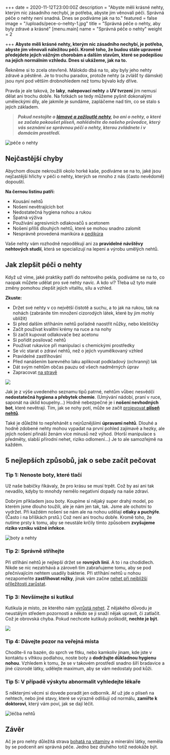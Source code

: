 +++
date = 2020-11-12T23:00:00Z
description = "Abyste měli krásné nehty, kterým nic zásadního nechybí, je potřeba, abyste jim věnovali péči. Správná péče o nehty není snadná. Dnes se podíváme jak na to."
featured = false
image = "/uploads/pece-o-nehty-1.jpg"
title = "Správná péče o nehty, aby byly zdravé a krásné"
[menu.main]
name = "Správná péče o nehty"
weight = 2

+++
**Abyste měli krásné nehty, kterým nic zásadního nechybí, je potřeba, abyste jim věnovali náležitou péči. Kromě toho, že budou stále upravené předejdete jejich vážným chorobám a dalším stavům, které se podepíšou na jejich normálním vzhledu. Dnes si ukážeme, jak na to.**

Řekněme si to zcela otevřeně. Málokdo dbá na to, aby byly jeho nehty zdravé a pěstěné. Je to trochu paradox, protože nehty (a zvlášť ty dámské) jsou nyní pod větším drobnohledem než tomu bývalo kdy dříve.

Pravda je ale taková, že **laky**, **nalepovací nehty** a **UV tvrzení** jim nemusí dělat ani trochu dobře. Na fotkách se tedy můžeme pyšnit dokonalými uměleckými díly, ale jakmile je sundáme, zapláčeme nad tím, co se stalo s jejich základem.

> **_Pokud nestojíte o_** [**_lámavé a zažloutlé nehty_**](https://www.upravenenehty.cz/lamave-nehty-vite-co-na-ne-zabira/)**_, ba ani o nehty, o které se začala pokoušet plíseň, nahlédněte do našeho průvodce, který vás seznámí se správnou péčí o nehty, kterou zvládnete i v domácím prostředí._**

![péče o nehty](/uploads/domaci-pece-o-nehty.jpg)

## Nejčastější chyby

Abychom dlouze nekroužili okolo horké kaše, podíváme se na to, jaké jsou nejčastější hříchy v péči o nehty, kterých se mnoho z nás (často nevědomě) dopouští.

**Na černou listinu patří:**

* Kousání nehtů
* Nošení nevětrajících bot
* Nedostatečná hygiena nohou a rukou
* Špatná výživa
* Používání agresivních odlakovačů s acetonem
* Nošení příliš dlouhých nehtů, které se mohou snadno zalomit
* Nesprávně provedená manikúra a [pedikúra](https://www.upravenenehty.cz/blog/domaci-pedikura-5-tipu-jak-na-ni/)

Vaše nehty vám rozhodně nepoděkují ani za **pravidelné návštěvy nehtových studií**, která se specializují na lepení a výrobu umělých nehtů.

## Jak zlepšit péči o nehty

Když už víme, jaké praktiky patří do nehtového pekla, podíváme se na to, co naopak můžete udělat pro své nehty navíc. A kdo ví? Třeba už tyto malé změny pomohou zlepšit jejich vitalitu, sílu a vzhled.

**Zkuste:**

* Držet své nehty v co největší čistotě a suchu, a to jak na rukou, tak na nohách (zabráníte tím množení cizorodých látek, které by jim mohly ublížit)
* Si před dalším stříháním nehtů pořádně naostřit nůžky, nebo kleštičky
* Začít používat kvalitní krémy na ruce a na nohy
* Si začít kupovat odlakovače bez acetonu
* Si pořídit posilovač nehtů
* Používat rukavice při manipulaci s chemickými prostředky
* Se víc starat o zdraví nehtů, než o jejich vyumělkovaný vzhled
* Pravidelné zastřihování
* Před nanášením barevného laku aplikovat podkladový (ochranný) lak
* Dát svým nehtům občas pauzu od všech nadměrných úprav
* Zapracovat [na stravě](https://www.upravenenehty.cz/blog/silne-a-dlouhe-nehty-vyzkousejte-vitamin-e/)

![](/uploads/pece-o-nehty-muz-zena.jpg)

Jak je z výše uvedeného seznamu tipů patrné, nehtům vůbec nesvědčí **nedostatečná hygiena a přebytek chemie**. (Umývání nádobí, praní v ruce, saponát na úklid koupelny…) Hodně nebezpečné je i **nošení nevhodných bot**, které nevětrají. Tím, jak se nohy potí, může se začít [projevovat **plíseň nehtů**](https://www.upravenenehty.cz/blog/mykoza-nehtu-jak-ji-poznat-a-lecit/).

Také je důležité to nepřehánět s nejrůznějšími **úpravami nehtů**. Dlouhé a hodně zdobené nehty mohou vypadat na první pohled zajímavě a hezky, ale jejich nošení přináší ženám více mínusů než výhod. (Horší manipulace s předměty, slabší přírodní nehet, riziko odlomení…) Je to ale samozřejmě na každém.

## 5 nejlepších způsobů, jak o sebe začít pečovat

### Tip 1: Nenoste boty, které tlačí

Už naše babičky říkávaly, že pro krásu se musí trpět. Což by asi ani tak nevadilo, kdyby to mnohdy nemělo negativní dopady na naše zdraví.

Dobrým příkladem jsou boty. Koupíme si nějaký super drahý model, po kterém jsme dlouho toužili, ale je nám jen tak, tak. Jsme ale ochotní to vydržet. Při každém nošení se nám ale na nohou udělají **otlaky a puchýře**. (Často i na bříškách prstů.) Což není ani trochu dobře. Kromě toho, že nutíme prsty k tomu, aby se neustále krčily tímto způsobem **zvyšujeme riziko vzniku vážné infekce**.

![boty a nehty](/uploads/boty-nehty.jpg)

### Tip 2: Správně stříhejte

Při stříhání nehtů je nejlepší držet se **rovných linií**. A to i na chodidlech. Nikde se nic nezatrhává a zároveň tím zabraňujeme tomu, aby se pod přečnívajícím nehtem usadily bakterie. Při stříhání nehtů u nohou nezapomeňte **zastřihovat rožky**, jinak vám začne [nehet při nejbližší příležitosti zarůstat](https://www.upravenenehty.cz/blog/jak-lecit-zarostly-nehet-a-jak-mu-predejit/).

### Tip 3: Nevšímejte si kutikul

Kutikula je místo, ze kterého nám [vyrůstá nehet](https://www.upravenenehty.cz/jak-zrychlit-rust-nehtu-vime-jak-na-to/). Z nějakého důvodu je neustálým středem pozornosti a někdo se ji snaží nějak upravit, či zatlačit. Což je obrovská chyba. Pokud nechcete kutikuly poškodit, **nechte je být**.

![](/uploads/kutikula-nehtu.jpg)

### Tip 4: Dávejte pozor na veřejná místa

Chodíte-li na bazén, do sprch ve fitku, nebo kamkoliv jinam, kde jste v kontaktu s vlhkou podlahou, noste boty a **dodržujte důkladnou hygienu nohou**. Vzhledem k tomu, že se v takovém prostředí snadno šíří bradavice a jiné cizorodé látky, udělejte maximum, aby se vám nedostaly pod kůži.

### Tip 5: V případě výskytu abnormalit vyhledejte lékaře

S některými věcmi si dovede poradit jen odborník. Ať už jde o plíseň na nehtech, nebo jiné stavy, které se výrazně odlišují od normálu, **zamiřte k doktorovi**, který vám poví, jak se dají léčit.

![léčba nehtů](/uploads/lecba-nehtu.jpg)

## Závěr

Ač je pro nehty důležitá strava [bohatá na vitamíny](https://www.upravenenehty.cz/4-nejucinnejsi-vitaminy-na-nehty/) a minerální látky, neměla by se podcenit ani správná péče. Jedno bez druhého totiž nedokáže být.